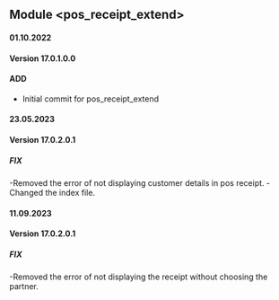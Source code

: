 ## Module <pos_receipt_extend>

#### 01.10.2022
#### Version 17.0.1.0.0
#### ADD
- Initial commit for pos_receipt_extend

#### 23.05.2023
#### Version 17.0.2.0.1
##### FIX
-Removed the error of not displaying customer details in pos receipt.
-Changed the index file.

#### 11.09.2023
#### Version 17.0.2.0.1
##### FIX
-Removed the error of not displaying the receipt without choosing the partner.
